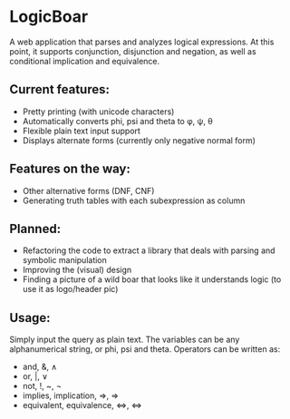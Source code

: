 LogicBoar
=========

A web application that parses and analyzes logical expressions. At this point, it supports conjunction, disjunction and negation, as well as conditional implication and equivalence.  

## Current features: 

* Pretty printing (with unicode characters)
* Automatically converts phi, psi and theta to φ, ψ, θ
* Flexible plain text input support
* Displays alternate forms (currently only negative normal form)

## Features on the way:  

* Other alternative forms (DNF, CNF)
* Generating truth tables with each subexpression as column  

## Planned:  
* Refactoring the code to extract a library that deals with parsing and symbolic manipulation  
* Improving the (visual) design
* Finding a picture of a wild boar that looks like it understands logic (to use it as logo/header pic)

## Usage:  

Simply input the query as plain text. The variables can be any alphanumerical string, or phi, psi and theta. Operators can be written as:  
  
* and, &, ∧  
* or, |, ∨  
* not, !, ~, ¬  
* implies, implication, =>, ⇒  
* equivalent, equivalence, <=>, ⇔